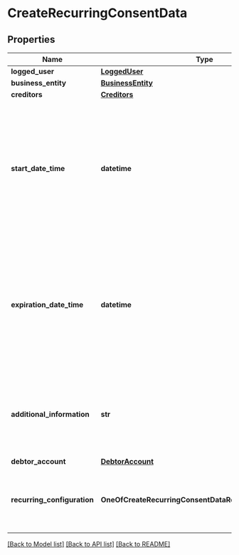 # CreateRecurringConsentData

## Properties
Name | Type | Description | Notes
------------ | ------------- | ------------- | -------------
**logged_user** | [**LoggedUser**](LoggedUser.md) |  | 
**business_entity** | [**BusinessEntity**](BusinessEntity.md) |  | 
**creditors** | [**Creditors**](Creditors.md) |  | 
**start_date_time** | **datetime** | Data e hora em que o consentimento deve passar a ser válido. Uma string com data e hora conforme especificação [RFC-3339](https://datatracker.ietf.org/doc/html/rfc3339), sempre com a utilização de timezone UTC(UTC time format). | 
**expiration_date_time** | **datetime** | Data e hora em que o consentimento deve deixar de ser válido. Uma string com data e hora conforme especificação [RFC-3339](https://datatracker.ietf.org/doc/html/rfc3339), sempre com a utilização de timezone UTC(UTC time format). | [optional] 
**additional_information** | **str** | Deve ser preenchido sempre que o usuário pagador inserir alguma informação adicional no consentimento | [optional] 
**debtor_account** | [**DebtorAccount**](DebtorAccount.md) |  | [optional] 
**recurring_configuration** | **OneOfCreateRecurringConsentDataRecurringConfiguration** | Campo destinado a configuração dos diferentes produtos de pagamentos recorrentes. | 

[[Back to Model list]](../README.md#documentation-for-models) [[Back to API list]](../README.md#documentation-for-api-endpoints) [[Back to README]](../README.md)


